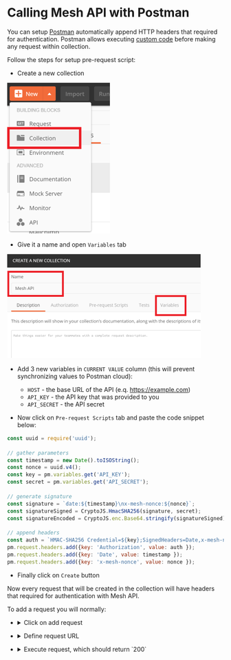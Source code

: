 # Calling Mesh API with Postman

You can setup [Postman](https://www.getpostman.com/) automatically append HTTP headers that
required for authentication. Postman allows executing [custom code](https://learning.getpostman.com/docs/postman/scripts/pre-request-scripts/) before making any request within
collection.

Follow the steps for setup pre-request script:

- Create a new collection 

![](./assets/create_collection.png)
- Give it a name and open `Variables` tab

![](./assets/name_collection.png)

- Add 3 new variables in `CURRENT VALUE` column (this will prevent synchronizing values to Postman cloud):
  - `HOST` - the base URL of the API (e.q. https://example.com)
  - `API_KEY` - the API key that was provided to you
  - `API_SECRET` - the API secret 

- Now click on `Pre-request Scripts` tab and paste the code snippet below:
```js
const uuid = require('uuid');

// gather parameters
const timestamp = new Date().toISOString();
const nonce = uuid.v4();
const key = pm.variables.get('API_KEY');
const secret = pm.variables.get('API_SECRET');

// generate signature
const signature = `date:${timestamp}\nx-mesh-nonce:${nonce}`;
const signatureSigned = CryptoJS.HmacSHA256(signature, secret);
const signatureEncoded = CryptoJS.enc.Base64.stringify(signatureSigned);

// append headers
const auth = `HMAC-SHA256 Credential=${key};SignedHeaders=Date,x-mesh-nonce;Signature=${signatureEncoded}`;
pm.request.headers.add({key: 'Authorization', value: auth });
pm.request.headers.add({key: 'Date', value: timestamp });
pm.request.headers.add({key: 'x-mesh-nonce', value: nonce });
```
- Finally click on `Create` button

Now every request that will be created in the collection will have headers that required for authentication with Mesh API.

To add a request you will normally:
- <details>
    <summary>Click on add request</summary>
    ![](./assets/add_request.png)
</details>

- <details>
    <summary>Define request URL</summary>
    ![](./assets/request.png)
</details>

- <details>
    <summary>Execute request, which should return `200`</summary>
    ![](./assets/request_sent.png)
</details>
